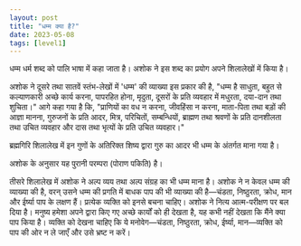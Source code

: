 ```yaml
---
layout: post
title: "धम्म क्या है?"
date: 2023-05-08
tags: [level1]
---
```


धम्म धर्म शब्द को पालि भाषा में कहा जाता है। अशोक ने इस शब्द का प्रयोग अपने शिलालेखों में किया है।

अशोक ने दूसरे तथा सातवें स्तंभ-लेखों में 'धम्म' की व्याख्या इस प्रकार की है, "धम्म है साधुता, बहुत से कल्याणकारी अच्छे कार्य करना, पापरहित होना, मृदुता, दूसरों के प्रति व्यवहार में मधुरता, दया-दान तथा शुचिता।" आगे कहा गया है कि, "प्राणियों का वध न करना, जीवहिंसा न करना, माता-पिता तथा बड़ों की आज्ञा मानना, गुरुजनों के प्रति आदर, मित्र, परिचितों, सम्बन्धियों, ब्राह्मण तथा श्रवणों के प्रति दानशीलता तथा उचित व्यवहार और दास तथा भृत्यों के प्रति उचित व्यवहार।"

ब्रह्मगिरि शिलालेख में इन गुणों के अतिरिक्त शिष्य द्वारा गुरु का आदर भी धम्म के अंतर्गत माना गया है।

अशोक के अनुसार यह पुरानी परम्परा (पोराण पकिति) है।

तीसरे शिलालेख में अशोक ने अल्प व्यय तथा अल्प संग्रह का भी धम्म माना है। अशोक ने न केवल धम्म की व्याख्या की है, वरन् उसने धम्म की प्रगति में बाधक पाप की भी व्याख्या की है—चंडता, निष्ठुरता, क्रोध, मान और ईर्ष्या पाप के लक्षण हैं। प्रत्येक व्यक्ति को इनसे बचना चाहिए। अशोक ने नित्य आत्म-परीक्षण पर बल दिया है। मनुष्य हमेशा अपने द्वारा किए गए अच्छे कार्यों को ही देखता है, यह कभी नहीं देखता कि मैंने क्या पाप किया है। व्यक्ति को देखना चाहिए कि ये मनोवेग—चंडता, निष्ठुरता, क्रोध, ईर्ष्या, मान—व्यक्ति को पाप की ओर न ले जाएँ और उसे भ्रष्ट न करें।